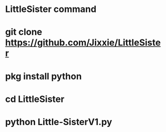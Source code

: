 # LittleSister command
# git clone https://github.com/Jixxie/LittleSister
# pkg install python
# cd LittleSister
# python Little-SisterV1.py
